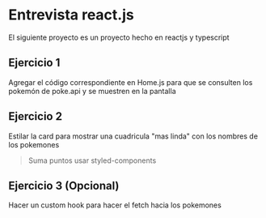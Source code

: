 # Entrevista react.js

El siguiente proyecto es un proyecto hecho en reactjs y typescript

## Ejercicio 1

Agregar el código correspondiente en Home.js para que se consulten los pokemón de poke.api y se muestren en la pantalla

## Ejercicio 2

Estilar la card para mostrar una cuadricula "mas linda" con los nombres de los pokemones

> Suma puntos usar styled-components

## Ejercicio 3 (Opcional)

Hacer un custom hook para hacer el fetch hacia los pokemones
